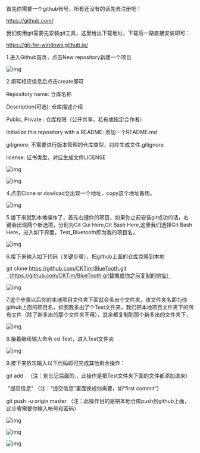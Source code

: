 首先你需要一个github账号，所有还没有的话先去注册吧！

https://github.com/

我们使用git需要先安装git工具，这里给出下载地址，下载后一路直接安装即可：

https://git-for-windows.github.io/

1.进入Github首页，点击New repository新建一个项目

![img](https://imgconvert.csdnimg.cn/aHR0cDovL2ltYWdlczIwMTUuY25ibG9ncy5jb20vYmxvZy85MTM5MTMvMjAxNjA4LzkxMzkxMy0yMDE2MDgyMzE2NDE1NDUyNi00MTg0NDE5OTEucG5n?x-oss-process=image/format,png)

 2.填写相应信息后点击create即可 

Repository name: 仓库名称

Description(可选): 仓库描述介绍

Public, Private : 仓库权限（公开共享，私有或指定合作者）	

Initialize this repository with a README: 添加一个README.md

gitignore: 不需要进行版本管理的仓库类型，对应生成文件.gitignore

license: 证书类型，对应生成文件LICENSE

 

![img](https://imgconvert.csdnimg.cn/aHR0cDovL2ltYWdlczIwMTUuY25ibG9ncy5jb20vYmxvZy85MTM5MTMvMjAxNjA4LzkxMzkxMy0yMDE2MDgyMzE2NTAyNTM3MC00OTQ0NDUwNi5wbmc?x-oss-process=image/format,png)

![img](https://imgconvert.csdnimg.cn/aHR0cDovL2ltYWdlczIwMTUuY25ibG9ncy5jb20vYmxvZy85MTM5MTMvMjAxNjA4LzkxMzkxMy0yMDE2MDgyMzE2NTEwNzMwOC00Mzk5MjYwMDYucG5n?x-oss-process=image/format,png)

4.点击Clone or dowload会出现一个地址，copy这个地址备用。

![img](https://imgconvert.csdnimg.cn/aHR0cDovL2ltYWdlczIwMTUuY25ibG9ncy5jb20vYmxvZy85MTM5MTMvMjAxNjA4LzkxMzkxMy0yMDE2MDgyMzE2NTQ1MDYzNi0xMTY3NzIyMDAzLnBuZw?x-oss-process=image/format,png)

5.接下来就到本地操作了，首先右键你的项目，如果你之前安装git成功的话，右键会出现两个新选项，分别为Git Gui Here,Git Bash Here,这里我们选择Git Bash Here，进入如下界面，Test_Bluetooth即为我的项目名。

![img](https://imgconvert.csdnimg.cn/aHR0cDovL2ltYWdlczIwMTUuY25ibG9ncy5jb20vYmxvZy85MTM5MTMvMjAxNjA4LzkxMzkxMy0yMDE2MDgyMzE3MTA0ODMwOC0xOTQ4OTUyOTkucG5n?x-oss-process=image/format,png)

6.接下来输入如下代码（关键步骤），把github上面的仓库克隆到本地

git clone https://github.com/CKTim/BlueTooth.git（https://github.com/CKTim/BlueTooth.git替换成你之前复制的地址）

![img](https://imgconvert.csdnimg.cn/aHR0cDovL2ltYWdlczIwMTUuY25ibG9ncy5jb20vYmxvZy85MTM5MTMvMjAxNjA4LzkxMzkxMy0yMDE2MDgyMzE3MTE0Mzk4MC03NDExNTIwNDIucG5n?x-oss-process=image/format,png)

 7.这个步骤以后你的本地项目文件夹下面就会多出个文件夹，该文件夹名即为你github上面的项目名，如图我多出了个Test文件夹，我们把本地项目文件夹下的所有文件（除了新多出的那个文件夹不用），其余都复制到那个新多出的文件夹下，

![img](https://imgconvert.csdnimg.cn/aHR0cDovL2ltYWdlczIwMTUuY25ibG9ncy5jb20vYmxvZy85MTM5MTMvMjAxNjA4LzkxMzkxMy0yMDE2MDgyMzE3MTIwOTczMC0yMDg5NDk2NDgzLnBuZw?x-oss-process=image/format,png)

8.接着继续输入命令 cd Test，进入Test文件夹

![img](https://imgconvert.csdnimg.cn/aHR0cDovL2ltYWdlczIwMTUuY25ibG9ncy5jb20vYmxvZy85MTM5MTMvMjAxNjA4LzkxMzkxMy0yMDE2MDgyMzE3MTQ1NDI2MS0xMDM2Mzc3Ny5wbmc?x-oss-process=image/format,png)

9.接下来依次输入以下代码即可完成其他剩余操作：

git add .     （注：别忘记后面的.，此操作是把Test文件夹下面的文件都添加进来）

​	  "提交信息"  （注：“提交信息”里面换成你需要，如“first commit”）

git push -u origin master  （注：此操作目的是把本地仓库push到github上面，此步骤需要你输入帐号和密码）

 ![img](https://imgconvert.csdnimg.cn/aHR0cDovL2ltYWdlczIwMTUuY25ibG9ncy5jb20vYmxvZy85MTM5MTMvMjAxNjA4LzkxMzkxMy0yMDE2MDgyMzE3MTU1NzgyMy0zODYzNTEyLnBuZw?x-oss-process=image/format,png)		

![img](https://imgconvert.csdnimg.cn/aHR0cDovL2ltYWdlczIwMTUuY25ibG9ncy5jb20vYmxvZy85MTM5MTMvMjAxNjA4LzkxMzkxMy0yMDE2MDgyMzE3MTY1MTgwOC0xMjI1MzM1MTM2LnBuZw?x-oss-process=image/format,png)

![img](https://imgconvert.csdnimg.cn/aHR0cDovL2ltYWdlczIwMTUuY25ibG9ncy5jb20vYmxvZy85MTM5MTMvMjAxNjA4LzkxMzkxMy0yMDE2MDgyMzE3MTgxODkzMy0xNTA2ODE1NTY2LnBuZw?x-oss-process=image/format,png)
